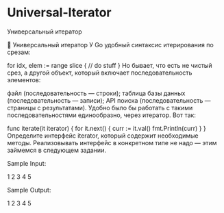 # Universal-Iterator
Универсальный итератор

🤔 Универсальный итератор
У Go удобный синтаксис итерирования по срезам:

for idx, elem := range slice {
    // do stuff
}
Но бывает, что есть не чистый срез, а другой объект, который включает последовательность
 элементов:

файл (последовательность — строки);
таблица базы данных (последовательность — записи);
API поиска (последовательность — страницы с результатами).
Удобно было бы работать с такими последовательностями единообразно, через итератор. Вот так:

func iterate(it iterator) {
    for it.next() {
        curr := it.val()
        fmt.Println(curr)
    }
}
Определите интерфейс iterator, который содержит необходимые методы. Реализовывать интерфейс в
конкретном типе не надо — этим займемся в следующем задании.

Sample Input:

1 2 3 4 5

Sample Output:

1
2
3
4
5